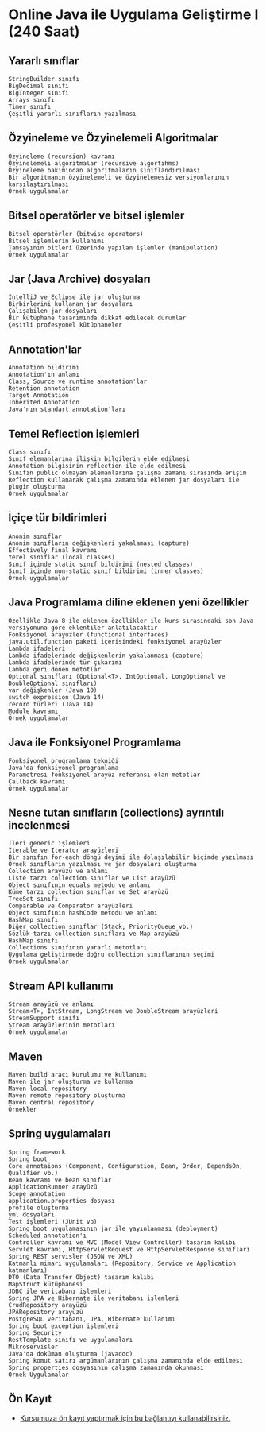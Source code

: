# Online Java ile Uygulama Geliştirme I (240 Saat)

## Yararlı sınıflar
    StringBuilder sınıfı
    BigDecimal sınıfı
    BigInteger sınıfı
    Arrays sınıfı
    Timer sınıfı
    Çeşitli yararlı sınıfların yazılması

## Özyineleme ve Özyinelemeli Algoritmalar
    Özyineleme (recursion) kavramı
    Özyinelemeli algoritmalar (recursive algortihms)
    Özyineleme bakımından algoritmaların sınıflandırılması
    Bir algoritmanın özyinelemeli ve özyinelemesiz versiyonlarının karşılaştırılması
    Örnek uygulamalar

## Bitsel operatörler ve bitsel işlemler
    Bitsel operatörler (bitwise operators)
    Bitsel işlemlerin kullanımı 
    Tamsayının bitleri üzerinde yapılan işlemler (manipulation)
    Örnek uygulamalar

## Jar (Java Archive) dosyaları
    IntelliJ ve Eclipse ile jar oluşturma
    Birbirlerini kullanan jar dosyaları
    Çalışabilen jar dosyaları
    Bir kütüphane tasarımında dikkat edilecek durumlar
    Çeşitli profesyonel kütüphaneler

## Annotation'lar
    Annotation bildirimi
    Annotation'ın anlamı
    Class, Source ve runtime annotation'lar
    Retention annotation
    Target Annotation
    Inherited Annotation
    Java'nın standart annotation'ları

## Temel Reflection işlemleri
    Class sınıfı 
    Sınıf elemanlarına ilişkin bilgilerin elde edilmesi
    Annotation bilgisinin reflection ile elde edilmesi
    Sınıfın public olmayan elemanlarına çalışma zamanı sırasında erişim
    Reflection kullanarak çalışma zamanında eklenen jar dosyaları ile plugin oluşturma
    Örnek uygulamalar

## İçiçe tür bildirimleri    
    Anonim sınıflar
    Anonim sınıfların değişkenleri yakalaması (capture)
    Effectively final kavramı
    Yerel sınıflar (local classes)
    Sınıf içinde static sınıf bildirimi (nested classes)
    Sınıf içinde non-static sınıf bildirimi (inner classes)
    Örnek uygulamalar

## Java Programlama diline eklenen yeni özellikler
    Özellikle Java 8 ile eklenen özellikler ile kurs sırasındaki son Java versiyonuna göre eklentiler anlatılacaktır
    Fonksiyonel arayüzler (functional interfaces)
    java.util.function paketi içerisindeki fonksiyonel arayüzler
    Lambda ifadeleri
    Lambda ifadelerinde değişkenlerin yakalanması (capture)
    Lambda ifadelerinde tür çıkarımı
    Lambda geri dönen metotlar
    Optional sınıfları (Optional<T>, IntOptional, LongOptional ve DoubleOptional sınıfları)
    var değişkenler (Java 10)
    switch expression (Java 14)
    record türleri (Java 14)
    Module kavramı
    Örnek uygulamalar

## Java ile Fonksiyonel Programlama
    Fonksiyonel programlama tekniği 
    Java'da fonksiyonel programlama
    Parametresi fonksiyonel arayüz referansı olan metotlar
    Callback kavramı
    Örnek uygulamalar

## Nesne tutan sınıfların (collections) ayrıntılı incelenmesi
    İleri generic işlemleri
    Iterable ve Iterator arayüzleri
    Bir sınıfın for-each döngü deyimi ile dolaşılabilir biçimde yazılması
    Örnek sınıfların yazılması ve jar dosyaları oluşturma
    Collection arayüzü ve anlamı
    Liste tarzı collection sınıflar ve List arayüzü
    Object sınıfının equals metodu ve anlamı
    Küme tarzı collection sınıflar ve Set arayüzü
    TreeSet sınıfı
    Comparable ve Comparator arayüzleri
    Object sınıfının hashCode metodu ve anlamı
    HashMap sınıfı
    Diğer collection sınıflar (Stack, PriorityQueue vb.)
    Sözlük tarzı collection sınıfları ve Map arayüzü
    HashMap sınıfı
    Collections sınıfının yararlı metotları
    Uygulama geliştirmede doğru collection sınıflarının seçimi
    Örnek uygulamalar

## Stream API kullanımı
    Stream arayüzü ve anlamı
    Stream<T>, IntStream, LongStream ve DoubleStream arayüzleri
    StreamSupport sınıfı
    Stream arayüzlerinin metotları
    Örnek uygulamalar

## Maven 
    Maven build aracı kurulumu ve kullanımı
    Maven ile jar oluşturma ve kullanma
    Maven local repository
    Maven remote repository oluşturma
    Maven central repository
    Örnekler

## Spring uygulamaları
    Spring framework
    Spring boot
    Core annotaions (Component, Configuration, Bean, Order, DependsOn, Qualifier vb.)
    Bean kavramı ve bean sınıflar
    ApplicationRunner arayüzü
    Scope annotation
    application.properties dosyası
    profile oluşturma
    yml dosyaları
    Test işlemleri (JUnit vb)
    Spring boot uygulamasının jar ile yayınlanması (deployment)
    Scheduled annotation'ı
    Controller kavramı ve MVC (Model View Controller) tasarım kalıbı
    Servlet kavramı, HttpServletRequest ve HttpServletResponse sınıfları
    Spring REST servisler (JSON ve XML)
    Katmanlı mimari uygulamaları (Repository, Service ve Application katmanları)
    DTO (Data Transfer Object) tasarım kalıbı
    MapStruct kütüphanesi
    JDBC ile veritabanı işlemleri
    Spring JPA ve Hibernate ile veritabanı işlemleri
    CrudRepository arayüzü
    JPARepository arayüzü
    PostgreSQL veritabanı, JPA, Hibernate kullanımı
    Spring boot exception işlemleri
    Spring Security 
    RestTemplate sınıfı ve uygulamaları
    Mikroservisler
    Java'da doküman oluşturma (javadoc)
    Spring komut satırı argümanlarının çalışma zamanında elde edilmesi
    Spring properties dosyasının çalışma zamanında okunması
    Örnek Uygulamalar

## Ön Kayıt
+ [Kursumuza ön kayıt yaptırmak için bu bağlantıyı kullanabilirsiniz.](https://us02web.zoom.us/meeting/register/tZAkcuiupzsjGNSJ2n0Ee350fz5WEzjvbh7m#/registration)
